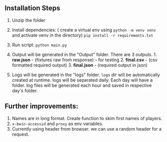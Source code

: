 ##  Installation Steps 
1. Unzip the folder

2. Install dependencies: 
	( create a virtual env using `python -m venv venv` and activate venv in the directory) 
	`pip install -r requirements.txt`
3. Run script:
	`python main.py`
4. Output will be generated in the "Output" folder. 
	There are 3 outputs. 
		1. **raw.json** - (fixtures raw from response) - for testing
		2. **final.csv** - (csv formatted required output)
		3. **final.json** - (required output in json)

5. Logs will be generated in the "logs" folder.
	`logs` dir will be automatically created at runtime. 
	logs will be separated daily. Each day will have a folder. 
	log files will be generated each hour and saved in respective day's folder. 


## Further improvements:
1. Names are in long format. Create function to skim first names of players. 
2. `x-bwin-accessid` and `proxy` as env variables. 
3. Currently using header from browser. we can use a random header for a request.
